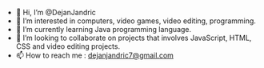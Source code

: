 - 👋 Hi, I’m @DejanJandric
- 👀 I’m interested in computers, video games, video editing, programming.
- 🌱 I’m currently learning Java programming language.
- 💞️ I’m looking to collaborate on projects that involves JavaScript, HTML, CSS and video editing projects. 
- 📫 How to reach me : dejanjandric7@gmail.com

<!---
DejanJandric/DejanJandric is a ✨ special ✨ repository because its `README.md` (this file) appears on your GitHub profile.
You can click the Preview link to take a look at your changes.
--->
